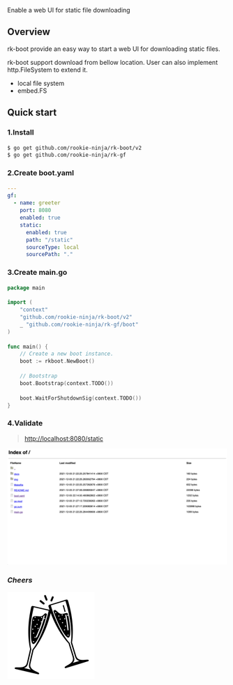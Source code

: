 Enable a web UI for static file downloading

## Overview
rk-boot provide an easy way to start a web UI for downloading static files.

rk-boot support download from bellow location. User can also implement http.FileSystem to extend it.
- local file system
- embed.FS

## Quick start
### 1.Install

```bash
$ go get github.com/rookie-ninja/rk-boot/v2
$ go get github.com/rookie-ninja/rk-gf
```

### 2.Create boot.yaml
```yaml
---
gf:
  - name: greeter
    port: 8080
    enabled: true
    static:
      enabled: true
      path: "/static"
      sourceType: local
      sourcePath: "."
```

### 3.Create main.go
```go
package main

import (
	"context"
	"github.com/rookie-ninja/rk-boot/v2"
	_ "github.com/rookie-ninja/rk-gf/boot"
)

func main() {
	// Create a new boot instance.
	boot := rkboot.NewBoot()

	// Bootstrap
	boot.Bootstrap(context.TODO())

	boot.WaitForShutdownSig(context.TODO())
}
```

### 4.Validate
> [http://localhost:8080/static](http://localhost:8080/static)

![](../../../img/user-guide/gin/advanced/static-file-handler.png)

### _**Cheers**_
![](../../../img/user-guide/cheers.png)
